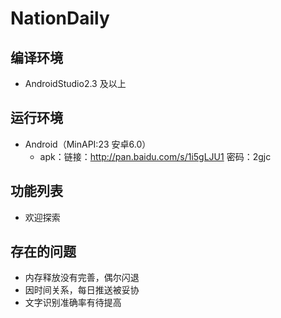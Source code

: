# NationDaily

## 编译环境
+ AndroidStudio2.3 及以上

## 运行环境

+ Android（MinAPI:23 安卓6.0）
    + apk：链接：http://pan.baidu.com/s/1i5gLJU1 密码：2gjc
    
## 功能列表

+ 欢迎探索

## 存在的问题

+ 内存释放没有完善，偶尔闪退
+ 因时间关系，每日推送被妥协
+ 文字识别准确率有待提高
